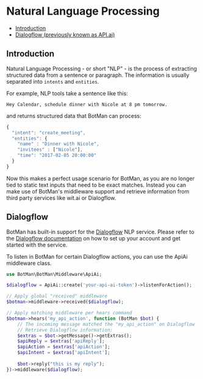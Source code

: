 # Natural Language Processing

- [Introduction](#introduction)
- [Dialogflow (previously known as API.ai)](#dialogflow)

<a id="introduction"></a>
## Introduction

Natural Language Processing - or short "NLP" - is the process of extracting structured data from a sentence or paragraph.
The information is usually separated into `intents` and `entities`.

For example, NLP tools take a sentence like this:

```
Hey Calendar, schedule dinner with Nicole at 8 pm tomorrow.
```

and returns structured data that BotMan can process:

```javascript
{
  "intent": "create_meeting",
  "entities": {
    "name" : "Dinner with Nicole",
    "invitees" : ["Nicole"],
    "time": "2017-02-05 20:00:00"
  }
}
```

Now this makes a perfect usage scenario for BotMan, as you are no longer tied to static text inputs that need to be exact matches.
Instead you can make use of BotMan's middleware support and retrieve information from third party services like wit.ai or Dialogflow.

<a id="dialogflow"></a>
## Dialogflow

BotMan has built-in support for the [Dialogflow](https://dialogflow.com/) NLP service.
Please refer to the [Dialogflow documentation](https://dialogflow.com/docs/getting-started/basics) on how to set up your account and get started with the service.

To listen in BotMan for certain Dialogflow actions, you can use the ApiAi middleware class.

```php
use BotMan\BotMan\Middleware\ApiAi;

$dialogflow = ApiAi::create('your-api-ai-token')->listenForAction();

// Apply global "received" middleware
$botman->middleware->received($dialogflow);

// Apply matching middleware per hears command
$botman->hears('my_api_action', function (BotMan $bot) {
    // The incoming message matched the "my_api_action" on Dialogflow
    // Retrieve Dialogflow information:
    $extras = $bot->getMessage()->getExtras();
    $apiReply = $extras['apiReply'];
    $apiAction = $extras['apiAction'];
    $apiIntent = $extras['apiIntent'];
    
    $bot->reply("this is my reply");
})->middleware($dialogflow);
```
